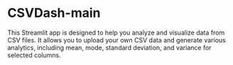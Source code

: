 # CSVDash-main
This Streamlit app is designed to help you analyze and visualize data from CSV files. It allows you to upload your own CSV data and generate various analytics, including mean, mode, standard deviation, and variance for selected columns.
